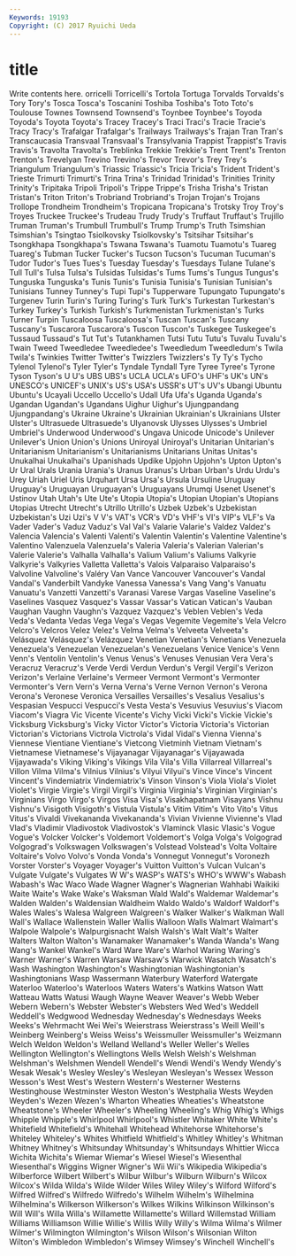 ```yaml
---
Keywords: 19193 
Copyright: (C) 2017 Ryuichi Ueda
---
```


# title

Write contents here.
orricelli Torricelli's Tortola Tortuga Torvalds Torvalds's Tory Tory's
Tosca Tosca's Toscanini Toshiba Toshiba's Toto Toto's Toulouse Townes Townsend
Townsend's Toynbee Toynbee's Toyoda Toyoda's Toyota Toyota's Tracey Tracey's Traci
Traci's Tracie Tracie's Tracy Tracy's Trafalgar Trafalgar's Trailways Trailways's Trajan
Tran Tran's Transcaucasia Transvaal Transvaal's Transylvania Trappist Trappist's Travis Travis's
Travolta Travolta's Treblinka Trekkie Trekkie's Trent Trent's Trenton Trenton's Trevelyan
Trevino Trevino's Trevor Trevor's Trey Trey's Triangulum Triangulum's Triassic Triassic's
Tricia Tricia's Trident Trident's Trieste Trimurti Trimurti's Trina Trina's Trinidad
Trinidad's Trinities Trinity Trinity's Tripitaka Tripoli Tripoli's Trippe Trippe's Trisha
Trisha's Tristan Tristan's Triton Triton's Trobriand Trobriand's Trojan Trojan's Trojans
Trollope Trondheim Trondheim's Tropicana Tropicana's Trotsky Troy Troy's Troyes Truckee
Truckee's Trudeau Trudy Trudy's Truffaut Truffaut's Trujillo Truman Truman's Trumbull
Trumbull's Trump Trump's Truth Tsimshian Tsimshian's Tsingtao Tsiolkovsky Tsiolkovsky's Tsitsihar
Tsitsihar's Tsongkhapa Tsongkhapa's Tswana Tswana's Tuamotu Tuamotu's Tuareg Tuareg's Tubman
Tucker Tucker's Tucson Tucson's Tucuman Tucuman's Tudor Tudor's Tues Tues's
Tuesday Tuesday's Tuesdays Tulane Tulane's Tull Tull's Tulsa Tulsa's Tulsidas
Tulsidas's Tums Tums's Tungus Tungus's Tunguska Tunguska's Tunis Tunis's Tunisia
Tunisia's Tunisian Tunisian's Tunisians Tunney Tunney's Tupi Tupi's Tupperware Tupungato
Tupungato's Turgenev Turin Turin's Turing Turing's Turk Turk's Turkestan Turkestan's
Turkey Turkey's Turkish Turkish's Turkmenistan Turkmenistan's Turks Turner Turpin Tuscaloosa
Tuscaloosa's Tuscan Tuscan's Tuscany Tuscany's Tuscarora Tuscarora's Tuscon Tuscon's Tuskegee
Tuskegee's Tussaud Tussaud's Tut Tut's Tutankhamen Tutsi Tutu Tutu's Tuvalu
Tuvalu's Twain Tweed Tweedledee Tweedledee's Tweedledum Tweedledum's Twila Twila's Twinkies
Twitter Twitter's Twizzlers Twizzlers's Ty Ty's Tycho Tylenol Tylenol's Tyler
Tyler's Tyndale Tyndall Tyre Tyree Tyree's Tyrone Tyson Tyson's U
U's UBS UBS's UCLA UCLA's UFO's UHF's UK's UN's UNESCO's
UNICEF's UNIX's US's USA's USSR's UT's UV's Ubangi Ubuntu Ubuntu's
Ucayali Uccello Uccello's Udall Ufa Ufa's Uganda Uganda's Ugandan Ugandan's
Ugandans Uighur Uighur's Ujungpandang Ujungpandang's Ukraine Ukraine's Ukrainian Ukrainian's Ukrainians
Ulster Ulster's Ultrasuede Ultrasuede's Ulyanovsk Ulysses Ulysses's Umbriel Umbriel's Underwood
Underwood's Ungava Unicode Unicode's Unilever Unilever's Union Union's Unions Uniroyal
Uniroyal's Unitarian Unitarian's Unitarianism Unitarianism's Unitarianisms Unitarians Unitas Unitas's Unukalhai
Unukalhai's Upanishads Updike Upjohn Upjohn's Upton Upton's Ur Ural Urals
Urania Urania's Uranus Uranus's Urban Urban's Urdu Urdu's Urey Uriah
Uriel Uris Urquhart Ursa Ursa's Ursula Ursuline Uruguay Uruguay's Uruguayan
Uruguayan's Uruguayans Urumqi Usenet Usenet's Ustinov Utah Utah's Ute Ute's
Utopia Utopia's Utopian Utopian's Utopians Utopias Utrecht Utrecht's Utrillo Utrillo's
Uzbek Uzbek's Uzbekistan Uzbekistan's Uzi Uzi's V V's VAT's VCR's
VD's VHF's VI's VIP's VLF's Va Vader Vader's Vaduz Vaduz's
Val Val's Valarie Valarie's Valdez Valdez's Valencia Valencia's Valenti Valenti's
Valentin Valentin's Valentine Valentine's Valentino Valenzuela Valenzuela's Valeria Valeria's Valerian
Valerian's Valerie Valerie's Valhalla Valhalla's Valium Valium's Valiums Valkyrie Valkyrie's
Valkyries Valletta Valletta's Valois Valparaiso Valparaiso's Valvoline Valvoline's Valéry Van
Vance Vancouver Vancouver's Vandal Vandal's Vanderbilt Vandyke Vanessa Vanessa's Vang
Vang's Vanuatu Vanuatu's Vanzetti Vanzetti's Varanasi Varese Vargas Vaseline Vaseline's
Vaselines Vasquez Vasquez's Vassar Vassar's Vatican Vatican's Vauban Vaughan Vaughn
Vaughn's Vazquez Vazquez's Veblen Veblen's Veda Veda's Vedanta Vedas Vega
Vega's Vegas Vegemite Vegemite's Vela Velcro Velcro's Velcros Velez Velez's
Velma Velma's Velveeta Velveeta's Velásquez Velásquez's Velázquez Venetian Venetian's Venetians
Venezuela Venezuela's Venezuelan Venezuelan's Venezuelans Venice Venice's Venn Venn's Ventolin
Ventolin's Venus Venus's Venuses Venusian Vera Vera's Veracruz Veracruz's Verde
Verdi Verdun Verdun's Vergil Vergil's Verizon Verizon's Verlaine Verlaine's Vermeer
Vermont Vermont's Vermonter Vermonter's Vern Vern's Verna Verna's Verne Vernon
Vernon's Verona Verona's Veronese Veronica Versailles Versailles's Vesalius Vesalius's Vespasian
Vespucci Vespucci's Vesta Vesta's Vesuvius Vesuvius's Viacom Viacom's Viagra Vic
Vicente Vicente's Vichy Vicki Vicki's Vickie Vickie's Vicksburg Vicksburg's Vicky
Victor Victor's Victoria Victoria's Victorian Victorian's Victorians Victrola Victrola's Vidal
Vidal's Vienna Vienna's Viennese Vientiane Vientiane's Vietcong Vietminh Vietnam Vietnam's
Vietnamese Vietnamese's Vijayanagar Vijayanagar's Vijayawada Vijayawada's Viking Viking's Vikings Vila
Vila's Villa Villarreal Villarreal's Villon Vilma Vilma's Vilnius Vilnius's Vilyui
Vilyui's Vince Vince's Vincent Vincent's Vindemiatrix Vindemiatrix's Vinson Vinson's Viola
Viola's Violet Violet's Virgie Virgie's Virgil Virgil's Virginia Virginia's Virginian
Virginian's Virginians Virgo Virgo's Virgos Visa Visa's Visakhapatnam Visayans Vishnu
Vishnu's Visigoth Visigoth's Vistula Vistula's Vitim Vitim's Vito Vito's Vitus
Vitus's Vivaldi Vivekananda Vivekananda's Vivian Vivienne Vivienne's Vlad Vlad's Vladimir
Vladivostok Vladivostok's Vlaminck Vlasic Vlasic's Vogue Vogue's Volcker Volcker's Voldemort
Voldemort's Volga Volga's Volgograd Volgograd's Volkswagen Volkswagen's Volstead Volstead's Volta
Voltaire Voltaire's Volvo Volvo's Vonda Vonda's Vonnegut Vonnegut's Voronezh Vorster
Vorster's Voyager Voyager's Vuitton Vuitton's Vulcan Vulcan's Vulgate Vulgate's Vulgates
W W's WASP's WATS's WHO's WWW's Wabash Wabash's Wac Waco
Wade Wagner Wagner's Wagnerian Wahhabi Waikiki Waite Waite's Wake Wake's
Waksman Wald Wald's Waldemar Waldemar's Walden Walden's Waldensian Waldheim Waldo
Waldo's Waldorf Waldorf's Wales Wales's Walesa Walgreen Walgreen's Walker Walker's
Walkman Wall Wall's Wallace Wallenstein Waller Wallis Walloon Walls Walmart
Walmart's Walpole Walpole's Walpurgisnacht Walsh Walsh's Walt Walt's Walter Walters
Walton Walton's Wanamaker Wanamaker's Wanda Wanda's Wang Wang's Wankel Wankel's
Ward Ware Ware's Warhol Waring Waring's Warner Warner's Warren Warsaw
Warsaw's Warwick Wasatch Wasatch's Wash Washington Washington's Washingtonian Washingtonian's Washingtonians
Wasp Wassermann Waterbury Waterford Watergate Waterloo Waterloo's Waterloos Waters Waters's
Watkins Watson Watt Watteau Watts Watusi Waugh Wayne Weaver Weaver's
Webb Weber Webern Webern's Webster Webster's Websters Wed Wed's Weddell
Weddell's Wedgwood Wednesday Wednesday's Wednesdays Weeks Weeks's Wehrmacht Wei Wei's
Weierstrass Weierstrass's Weill Weill's Weinberg Weinberg's Weiss Weiss's Weissmuller Weissmuller's
Weizmann Welch Weldon Weldon's Welland Welland's Weller Weller's Welles Wellington
Wellington's Wellingtons Wells Welsh Welsh's Welshman Welshman's Welshmen Wendell Wendell's
Wendi Wendi's Wendy Wendy's Wesak Wesak's Wesley Wesley's Wesleyan Wesleyan's
Wessex Wesson Wesson's West West's Western Western's Westerner Westerns Westinghouse
Westminster Weston Weston's Westphalia Wests Weyden Weyden's Wezen Wezen's Wharton
Wheaties Wheaties's Wheatstone Wheatstone's Wheeler Wheeler's Wheeling Wheeling's Whig Whig's
Whigs Whipple Whipple's Whirlpool Whirlpool's Whistler Whitaker White White's Whitefield
Whitefield's Whitehall Whitehead Whitehorse Whitehorse's Whiteley Whiteley's Whites Whitfield Whitfield's
Whitley Whitley's Whitman Whitney Whitney's Whitsunday Whitsunday's Whitsundays Whittier Wicca
Wichita Wichita's Wiemar Wiemar's Wiesel Wiesel's Wiesenthal Wiesenthal's Wiggins Wigner
Wigner's Wii Wii's Wikipedia Wikipedia's Wilberforce Wilbert Wilbert's Wilbur Wilbur's
Wilburn Wilburn's Wilcox Wilcox's Wilda Wilda's Wilde Wilder Wiles Wiley
Wiley's Wilford Wilford's Wilfred Wilfred's Wilfredo Wilfredo's Wilhelm Wilhelm's Wilhelmina
Wilhelmina's Wilkerson Wilkerson's Wilkes Wilkins Wilkinson Wilkinson's Will Will's Willa
Willa's Willamette Willamette's Willard Willemstad William Williams Williamson Willie Willie's
Willis Willy Willy's Wilma Wilma's Wilmer Wilmer's Wilmington Wilmington's Wilson
Wilson's Wilsonian Wilton Wilton's Wimbledon Wimbledon's Wimsey Wimsey's Winchell Winchell's
